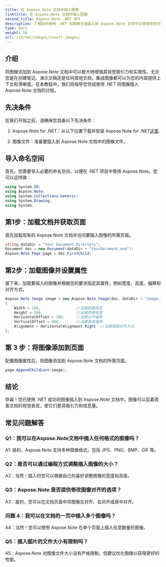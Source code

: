 ```yaml
---
title: 在 Aspose.Note 文档中插入图像
linktitle: 在 Aspose.Note 文档中插入图像
second_title: Aspose.Note .NET API
description: 了解如何使用 .NET 将图像无缝插入到 Aspose.Note 文档中以增强视觉内容。请遵循我们的分步指南以轻松集成。
type: docs
weight: 16
url: /zh/net/images/insert-images/
---
```

## 介绍

将图像添加到 Aspose.Note 文档中可以极大地增强其视觉吸引力和实用性。无论您是在创建笔记、演示文稿还是任何其他文档，集成图像都可以为您的内容提供上下文和清晰度。在本教程中，我们将指导您完成使用 .NET 将图像插入 Aspose.Note 文档的过程。

## 先决条件

在我们开始之前，请确保您具备以下先决条件：

1.  Aspose.Note for .NET：从以下位置下载并安装 Aspose.Note for .NET[这里](https://releases.aspose.com/note/net/).
   
2. 图像文件：准备要插入到 Aspose.Note 文档中的图像文件。

## 导入命名空间

首先，您需要导入必要的命名空间，以便在 .NET 项目中使用 Aspose.Note。您可以这样做：

```csharp
using System.IO;
using Aspose.Note;
using System.Collections.Generic;
using System.Drawing;
using System;
```

## 第1步：加载文档并获取页面

首先加载现有的 Aspose.Note 文档并访问要插入图像的所需页面。

```csharp
string dataDir = "Your Document Directory";
Document doc = new Document(dataDir + "YourDocument.one");
Aspose.Note.Page page = doc.FirstChild;
```

## 第2步：加载图像并设置属性

接下来，加载要插入的图像并根据您的要求指定其属性，例如宽度、高度、偏移和对齐方式。

```csharp
Aspose.Note.Image image = new Aspose.Note.Image(doc, dataDir + "image.jpg")
{
    Width = 100,                //设置图像宽度
    Height = 100,               //设置图像高度
    HorizontalOffset = 100,     //设置水平偏移
    VerticalOffset = 400,       //设置垂直偏移
    Alignment = HorizontalAlignment.Right  //设置图像对齐方式
};
```

## 第 3 步：将图像添加到页面

配置图像属性后，将图像添加到 Aspose.Note 文档的所需页面。

```csharp
page.AppendChildLast(image);
```

## 结论

恭喜！您已使用 .NET 成功将图像插入到 Aspose.Note 文档中。图像可以显着改善文档的视觉表现，使它们更具吸引力和信息量。

## 常见问题解答

### Q1：我可以在Aspose.Note文档中插入任何格式的图像吗？

A1: 是的，Aspose.Note 支持多种图像格式，包括 JPG、PNG、BMP、GIF 等。

### Q2：是否可以通过编程方式调整插入图像的大小？

A2：当然！插入时您可以根据自己的喜好调整图像的宽度和高度。

### Q3：Aspose.Note 是否提供修改图像对齐的选项？

A3：是的，您可以在文档页面中将图像左对齐、右对齐或居中对齐。

### 问题 4：我可以在文档的一页中插入多个图像吗？

A4：当然！您可以使用 Aspose.Note 在单个页面上插入任意数量的图像。

### Q5：插入图片的文件大小有限制吗？

A5：Aspose.Note 对图像文件大小没有严格限制，但建议优化图像以获得更好的性能。